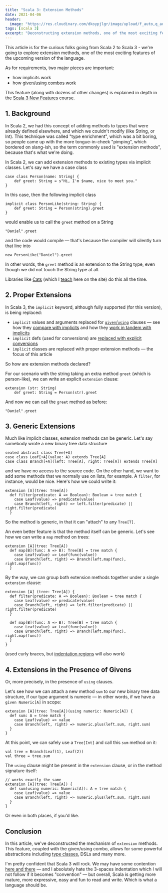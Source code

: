 ```yaml
---
title: "Scala 3: Extension Methods"
date: 2021-04-06
header:
  image: "https://res.cloudinary.com/dkoypjlgr/image/upload/f_auto,q_auto:good,c_auto,w_1200,h_300,g_auto,fl_progressive/v1715952116/blog_cover_large_phe6ch.jpg"
tags: [scala 3]
excerpt: "Deconstructing extension methods, one of the most exciting features of the upcoming Scala 3."
---
```


This article is for the curious folks going from Scala 2 to Scala 3 - we're going to explore extension methods, one of the most exciting features of the upcoming version of the language.

As for requirements, two major pieces are important:

- how implicits work
- how [given/using combos work](/scala-3-given-using/)

This feature (along with dozens of other changes) is explained in depth in the [Scala 3 New Features](https://rockthejvm.com/p/scala-3-new-features) course.

## 1. Background

In Scala 2, we had this concept of adding methods to types that were already defined elsewhere, and which we couldn't modify (like String, or Int). This technique was called "type enrichment", which was a bit boring, so people came up with the more tongue-in-cheek "pimping", which bordered on slang-ish, so the term commonly used is "extension methods", because that's what we're doing.

In Scala 2, we can add extension methods to existing types via implicit classes. Let's say we have a case class

```scala3
case class Person(name: String) {
    def greet: String = s"Hi, I'm $name, nice to meet you."
}
```

In this case, then the following implicit class

```scala3
implicit class PersonLike(string: String) {
    def greet: String = Person(string).greet
}
```

would enable us to call the `greet` method on a String

```scala3
"Daniel".greet
```

and the code would compile &mdash; that's because the compiler will silently turn that line into

```scala3
new PersonLike("Daniel").greet
```

In other words, the `greet` method is an extension to the String type, even though we did not touch the String type at all.

Libraries like [Cats](https://typelevel.org/cats) (which I [teach](https://rockthejvm.com/p/cats) here on the site) do this all the time.

## 2. Proper Extensions

In Scala 3, the `implicit` keyword, although fully supported (for this version), is being replaced:

- `implicit` values and arguments replaced for [`given`/`using`](/scala-3-given-using/) clauses &mdash; see how they [compare with implicits](/givens-vs-implicits/) and how they [work in tandem with implicits](/givens-and-implicits/)
- `implicit` defs (used for conversions) are [replaced with explicit conversions](/givens-vs-implicits/#implicit-conversions)
- `implicit` classes are replaced with proper extension methods &mdash; the focus of this article

So how are extension methods declared?

For our scenario with the string taking an extra method `greet` (which is person-like), we can write an explicit `extension` clause:

```scala3
extension (str: String)
    def greet: String = Person(str).greet
```

And now we can call the `greet` method as before:

```scala3
"Daniel".greet
```

## 3. Generic Extensions

Much like implicit classes, extension methods can be generic. Let's say somebody wrote a new binary tree data structure

```scala3
sealed abstract class Tree[+A]
case class Leaf[+A](value: A) extends Tree[A]
case class Branch[+A](left: Tree[A], right: Tree[A]) extends Tree[A]
```

and we have no access to the source code. On the other hand, we want to add some methods that we normally use on lists, for example. A `filter`, for instance, would be nice. Here's how we could write it:

```scala3
extension [A](tree: Tree[A])
  def filter(predicate: A => Boolean): Boolean = tree match {
    case Leaf(value) => predicate(value)
    case Branch(left, right) => left.filter(predicate) || right.filter(predicate)
  }
```

So the method is generic, in that it can "attach" to any `Tree[T]`.

An even better feature is that the method itself can be generic. Let's see how we can write a `map` method on trees:

```scala3
extension [A](tree: Tree[A])
  def map[B](func: A => B): Tree[B] = tree match {
    case Leaf(value) => Leaf(func(value))
    case Branch(left, right) => Branch(left.map(func), right.map(func))
  }
```

By the way, we can group both extension methods together under a single `extension` clause:

```scala3
extension [A] (tree: Tree[A]) {
  def filter(predicate: A => Boolean): Boolean = tree match {
    case Leaf(value) => predicate(value)
    case Branch(left, right) => left.filter(predicate) || right.filter(predicate)
  }

  def map[B](func: A => B): Tree[B] = tree match {
    case Leaf(value) => Leaf(func(value))
    case Branch(left, right) => Branch(left.map(func), right.map(func))
  }
}
```

(used curly braces, but [indentation regions](/scala-3-indentation/) will also work)

## 4. Extensions in the Presence of Givens

Or, more precisely, in the presence of `using` clauses.

Let's see how we can attach a new method `sum` to our new binary tree data structure, if our type argument is numeric &mdash; in other words, if we have a `given Numeric[A]` in scope:

```scala3
extension [A](tree: Tree[A])(using numeric: Numeric[A]) {
  def sum: A = tree match {
    case Leaf(value) => value
    case Branch(left, right) => numeric.plus(left.sum, right.sum)
  }
}
```

At this point, we can safely use a `Tree[Int]` and call this `sum` method on it:

```scala3
val tree = Branch(Leaf(1), Leaf(2))
val three = tree.sum
```

The `using` clause might be present in the `extension` clause, or in the method signature itself:

```scala3
// works exactly the same
extension [A](tree: Tree[A]) {
  def sum(using numeric: Numeric[A]): A = tree match {
    case Leaf(value) => value
    case Branch(left, right) => numeric.plus(left.sum, right.sum)
  }
}
```

Or even in both places, if you'd like.

## Conclusion

In this article, we've deconstructed the mechanism of `extension` methods. This feature, coupled with the given/using combo, allows for some powerful abstractions including [type classes](/why-are-typeclasses-useful/), DSLs and many more.

I'm pretty confident that Scala 3 will rock. We may have some contention [here and there](/scala-3-indentation/) &mdash; and I absolutely hate the 3-spaces indentation which I will not follow if it becomes "convention" &mdash; but overall, Scala is getting more mature, more expressive, easy and fun to read and write. Which is what a language should be.
